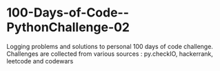 # 100-Days-of-Code--PythonChallenge-02
Logging problems and solutions to personal 100 days of code challenge. Challenges are collected from various sources : py.checkIO, hackerrank, leetcode and codewars
